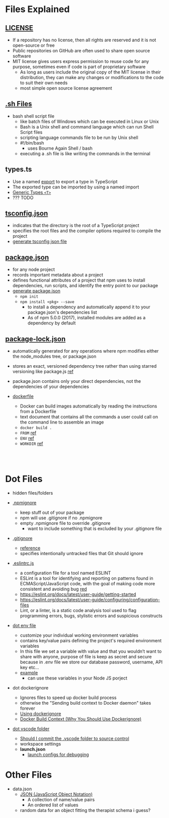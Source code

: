 # Files Explained
## [LICENSE](https://docs.github.com/en/repositories/managing-your-repositorys-settings-and-features/customizing-your-repository/licensing-a-repository)
* If a repository has no license, then all rights are reserved and it is not open-source or free
* Public repositories on GitHub are often used to share open source software
* MIT license gives users express permission to reuse code for any purpose, sometimes even if code is part of proprietary software
    * As long as users include the original copy of the MIT license in their distribution, they can make any changes or modifications to the code to suit their own needs
    * most simple open source license agreement

## [.sh Files](https://stackoverflow.com/questions/13805295/whats-a-sh-file)
* bash shell script file
    * like batch files of Windows which can be executed in Linux or Unix
    * Bash is a Unix shell and command language which can run Shell Script files
    * scripting language commands file to be run by Unix shell
    * #!/bin/bash
        * uses Bourne Again Shell / bash
    * executing a .sh file is like writing the commands in the terminal

## types.ts
* Use a named [export](https://bobbyhadz.com/blog/typescript-export-types) to export a type in TypeScript
* The exported type can be imported by using a named import
* [Generic Types `<T>`](https://www.typescriptlang.org/docs/handbook/2/generics.html)
* ??? TODO

## [tsconfig.json](https://www.typescriptlang.org/docs/handbook/tsconfig-json.html)
* indicates that the directory is the root of a TypeScript project
* specifies the root files and the compiler options required to compile the project
* [generate tsconfig json file](https://stackoverflow.com/questions/36916989/how-can-i-generate-a-tsconfig-json-file)

## [package.json](https://docs.npmjs.com/cli/v8/configuring-npm/package-json)
* for any node project
* records important metadata about a project 
* defines functional attributes of a project that npm uses to install dependencies, run scripts, and identify the entry point to our package
* [generate package.json](https://docs.npmjs.com/creating-a-package-json-file#creating-a-new-packagejson-file)
    * `npm init`
    * `npm install <pkg> --save`
        * to install a dependency and automatically append it to your package.json's dependencies list
        * As of npm 5.0.0 (2017), installed modules are added as a dependency by default

## [package-lock.json](https://docs.npmjs.com/cli/v8/configuring-npm/package-lock-json)
*  automatically generated for any operations where npm modifies either the node_modules tree, or package.json
*  stores an exact, versioned dependency tree rather than using starred versioning like package.js [ref](https://stackoverflow.com/questions/44297803/what-is-the-role-of-the-package-lock-json)
* package.json contains only your direct dependencies, not the dependencies of your dependencies

* [dockerfile](https://docs.docker.com/engine/reference/builder/)
    * Docker can build images automatically by reading the instructions from a Dockerfile
    *  text document that contains all the commands a user could call on the command line to assemble an image
    * `docker build .`
    * `FROM` [ref](https://docs.docker.com/engine/reference/builder/#from)
    * `ENV` [ref](https://docs.docker.com/engine/reference/builder/#environment-replacement)
    * `WORKDIR` [ref](https://docs.docker.com/engine/reference/builder/#workdir)

<br/><br/>

# Dot Files
* hidden files/folders

* [.npmignore](https://docs.npmjs.com/cli/v8/using-npm/developers#keeping-files-out-of-your-package)
    * keep stuff out of your package
    * npm will use .gitignore if no .npmignore
    * empty .npmignore file to override .gitignore
        * want to include something that is excluded by your .gitignore file

* [.gitignore](https://git-scm.com/docs/gitignore)
    * [reference](https://salferrarello.com/gitignore-hidden-files-with-exceptions/)
    * specifies intentionally untracked files that Git should ignore

* [.eslintrc.js](https://eslint.org/)
    * a configuration file for a tool named ESLINT
    * ESLint is a tool for identifying and reporting on patterns found in ECMAScript/JavaScript code, with the goal of making code more consistent and avoiding bug [red](https://stackoverflow.com/questions/58989583/what-is-eslintrc-js-in-react-native)
    * https://eslint.org/docs/latest/user-guide/getting-started
    * https://eslint.org/docs/latest/user-guide/configuring/configuration-files
    * Lint, or a linter, is a static code analysis tool used to flag programming errors, bugs, stylistic errors and suspicious constructs

* [dot env file](https://www.npmjs.com/package/dotenv)
    *  customize your individual working environment variables
    * contains key/value pairs defining the project's required environment variables
    * In this file we set a variable with value and that you wouldn’t want to share with anyone, purpose of file is keep as secret and secure because in .env file we store our database password, username, API key etc…
    * [example](https://dev.to/aadilraza339/what-is-env-file-in-node-js-3h6c)
        * can use these variables in your Node JS porject

* dot dockerignore
    * Ignores files to speed up docker build process
    * otherwise the "Sending build context to Docker daemon" takes forever
    * [Using dockerignore](https://www.tutorialspoint.com/using-dockerignore-file)
    * [Docker Build Context (Why You Should Use Dockerignore)](https://www.howtogeek.com/devops/understanding-the-docker-build-context-why-you-should-use-dockerignore/)

* [dot vscode folder](https://code.visualstudio.com/docs/getstarted/settings#_workspace-settings)
    * [Should I commit the .vscode folder to source control](https://stackoverflow.com/questions/32964920/should-i-commit-the-vscode-folder-to-source-control)
    * workspace settings
    * **launch.json**
        * [launch configs for debugging](https://code.visualstudio.com/docs/editor/debugging#_launch-configurations)

# Other Files
* data.json
    * [JSON (JavaScript Object Notation)](https://stackoverflow.com/questions/383692/what-is-json-and-what-is-it-used-for)
        * A collection of name/value pairs
        * An ordered list of values
    * random data for an object fitting the therapist schema i guess?
